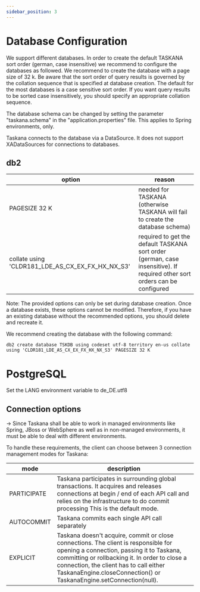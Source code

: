 ```yaml
---
sidebar_position: 3
---
```


# Database Configuration

We support different databases.
In order to create the default TASKANA sort order (german, case insensitive) we recommend to configure the databases as followed. We recommend to create the database with a page size of 32 k. Be aware that the sort order of query results is governed by the collation sequence that is specified at database creation. The default for the most databases is a case sensitive sort order. If you want query results to be sorted case insensitively, you should specify an appropriate collation sequence.

The database schema can be changed by setting the parameter "taskana.schema" in the "application.properties" file. This applies to Spring environments, only.

Taskana connects to the database via a DataSource. It does not support XADataSources for connections to databases.

## db2

| option                                           | reason                                                                                                                     |
|--------------------------------------------------|----------------------------------------------------------------------------------------------------------------------------|
| PAGESIZE 32 K                                    | needed for TASKANA (otherwise TASKANA will fail to create the database schema)                                             |
| collate using 'CLDR181_LDE_AS_CX_EX_FX_HX_NX_S3' | required to get the default TASKANA sort order (german, case insensitive). If required other sort orders can be configured |

Note: The provided options can only be set during database creation. Once a database exists, these options cannot be modified. Therefore, if you have an existing database without the recommended options, you should delete and recreate it. 

We recommend creating the database with the following command:

```
db2 create database TSKDB using codeset utf-8 territory en-us collate using 'CLDR181_LDE_AS_CX_EX_FX_HX_NX_S3' PAGESIZE 32 K
```

# PostgreSQL

Set the LANG environment variable to de_DE.utf8

## Connection options

→ Since Taskana shall be able to work in managed environments like Spring, JBoss or WebSphere as well as in non-managed environments, it must be able to deal with different environments.

To handle these requirements, the client can choose between 3 connection management modes for Taskana:

| mode         | description                                                                                                                                                                                                                                                                                           |
|--------------|-------------------------------------------------------------------------------------------------------------------------------------------------------------------------------------------------------------------------------------------------------------------------------------------------------|
| PARTICIPATE  | Taskana  participates in surrounding global transactions. It acquires and  releases connections at begin / end of each API call and relies on the  infrastructure to do commit processing This is the default mode.                                                                                   |
| AUTOCOMMIT   | Taskana commits each single API call separately                                                                                                                                                                                                                                                       |
| EXPLICIT     | Taskana  doesn't acquire, commit or close connections. The client is responsible  for opening a connection, passing it to Taskana, committing or  rollbacking it. In order to close a connection, the client has to call either TaskanaEngine.closeConnection() or TaskanaEngine.setConnection(null). |